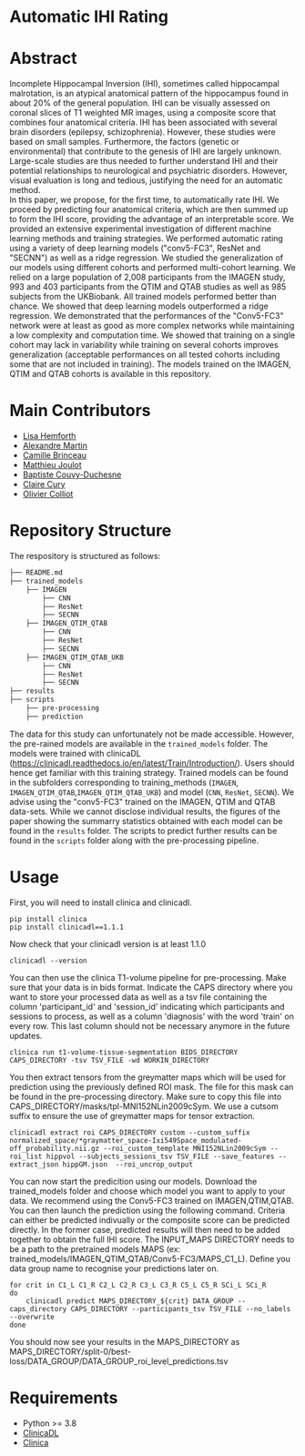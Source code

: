 Automatic IHI Rating
====================

# Abstract 
Incomplete Hippocampal Inversion (IHI), sometimes called hippocampal malrotation, is an atypical anatomical pattern of the hippocampus found in about 20\% of the general population.  IHI can be visually assessed on coronal slices of T1 weighted MR images, using a composite score that combines four anatomical criteria.
IHI has been associated with several brain disorders (epilepsy, schizophrenia). However, these studies were based on small samples. Furthermore, the factors (genetic or environmental) that contribute to the genesis of IHI are largely unknown. Large-scale studies are thus needed to further understand IHI and their potential relationships to neurological and psychiatric disorders.
However, visual evaluation is long and tedious, justifying the need for an automatic method.  
In this paper, we propose, for the first time, to automatically rate IHI. We proceed by predicting four anatomical criteria, which are then summed up to form the IHI score, providing the advantage of an interpretable score. We provided an extensive experimental investigation of different machine learning methods and training strategies. We performed automatic rating using a variety of deep learning models ("conv5-FC3", ResNet and "SECNN") as well as a ridge regression. We studied the generalization of our models using different cohorts and performed multi-cohort learning. We relied on a large population of 2,008 participants from the IMAGEN study, 993 and 403 participants from the QTIM and QTAB studies as well as 985 subjects from the UKBiobank. All trained models performed better than chance. We showed that deep learning models outperformed a ridge regression. We demonstrated that the performances of the "Conv5-FC3" network were at least as good as more complex networks while maintaining a low complexity and computation time. We showed that training on a single cohort may lack in variability while training on several cohorts improves generalization (acceptable performances on all tested cohorts including some that are not included in training). The models trained on the IMAGEN, QTIM and QTAB cohorts is available in this repository. 

# Main Contributors 
- [Lisa Hemforth](https://github.com/LisaHemforth)
- [Alexandre Martin](https://github.com/Raelag0112)
- [Camille Brinceau](https://github.com/camillebrianceau)
- [Matthieu Joulot](https://github.com/MatthieuJoulot)
- [Baptiste Couvy-Duchesne](https://github.com/baptisteCD)
- [Claire Cury](https://github.com/cclairec)
- [Olivier Colliot](https://github.com/oliviercolliot)

# Repository Structure 
The respository is structured as follows: 
``` bash
├── README.md
├── trained_models
    ├── IMAGEN
        ├── CNN
        ├── ResNet
        ├── SECNN
    ├── IMAGEN_QTIM_QTAB
        ├── CNN
        ├── ResNet
        ├── SECNN
    ├── IMAGEN_QTIM_QTAB_UKB
        ├── CNN
        ├── ResNet
        ├── SECNN
├── results
├── scripts
    ├── pre-processing
    ├── prediction
```

The data for this study can unfortunately not be made accessible. However, the pre-rained models are available in the `trained_models` folder. The models were trained with clinicaDL (https://clinicadl.readthedocs.io/en/latest/Train/Introduction/). Users should hence get familiar with this training strategy. Trained models can be found in the subfolders corresponding to training_methods (`IMAGEN`, `IMAGEN_QTIM_QTAB`,`IMAGEN_QTIM_QTAB_UKB`)  and model (`CNN`, `ResNet`, `SECNN`). We advise using the "conv5-FC3" trained on the IMAGEN, QTIM and QTAB data-sets. While we cannot disclose individual results, the figures of the paper showing the summarry statistics obtained with each model can be found in the `results` folder. The scripts to predict further results can be found in the `scripts` folder along with the pre-processing pipeline. 

# Usage
First, you will need to install clinica and clinicadl.
```
pip install clinica
pip install clinicadl==1.1.1
```
Now check that your clinicadl version is at least 1.1.0
```
clinicadl --version
```
You can then use the clinica T1-volume pipeline for pre-processing. Make sure that your data is in bids format. Indicate the CAPS directory where you want to store your processed data as well as a tsv file containing the column 'participant_id' and 'session_id' indicating which participants and sessions to process, as well as a column 'diagnosis' with the word 'train' on every row. This last column should not be necessary anymore in the future updates. 
```
clinica run t1-volume-tissue-segmentation BIDS_DIRECTORY CAPS_DIRECTORY -tsv TSV_FILE -wd WORKIN_DIRECTORY
```
You then extract tensors from the greymatter maps which will be used for prediction using the previously defined ROI mask. The file for this mask can be found in the pre-processing directory. Make sure to copy this file into CAPS_DIRECTORY/masks/tpl-MNI152NLin2009cSym. We use a cutsom suffix to ensure the use of greymatter maps for tensor extraction. 
```
clinicadl extract roi CAPS_DIRECTORY custom --custom_suffix normalized_space/*graymatter_space-Ixi549Space_modulated-off_probability.nii.gz --roi_custom_template MNI152NLin2009cSym --roi_list hippvol --subjects_sessions_tsv TSV_FILE --save_features --extract_json hippGM.json  --roi_uncrop_output
```
You can now start the predicition using our models. Download the trained_models folder and choose which model you want to apply to your data. We recommend using the Conv5-FC3 trained on IMAGEN,QTIM,QTAB. You can then launch the prediction using the following command. Criteria can either be predicted indivually or the composite score can be predicted directly. In the former case, predicted results will then need to be added together to obtain the full IHI score. The INPUT_MAPS DIRECTORY needs to be a path to the pretrained models MAPS (ex: trained_models/IMAGEN_QTIM_QTAB/Conv5-FC3/MAPS_C1_L). Define you data group name to recognise your predictions later on. 
```
for crit in C1_L C1_R C2_L C2_R C3_L C3_R C5_L C5_R SCi_L SCi_R
do
    clinicadl predict MAPS_DIRECTORY_${crit} DATA_GROUP --caps_directory CAPS_DIRECTORY --participants_tsv TSV_FILE --no_labels --overwrite
done
```
You should now see your results in the MAPS_DIRECTORY as MAPS_DIRECTORY/split-0/best-loss/DATA_GROUP/DATA_GROUP_roi_level_predictions.tsv

# Requirements
- Python >= 3.8
- [ClinicaDL](https://clinicadl.readthedocs.io/en/latest/Train/Introduction/)
- [Clinica](https://aramislab.paris.inria.fr/clinica/docs/public/latest/)
